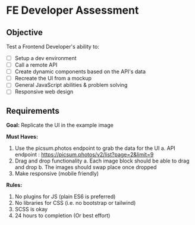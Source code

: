 # FE Developer Assessment

## Objective
Test a Frontend Developer's ability to:

- [ ] Setup a dev environment
- [ ] Call a remote API
- [ ] Create dynamic components based on the API's data
- [ ] Recreate the UI from a mockup
- [ ] General JavaScript abilities & problem solving
- [ ] Responsive web design

## Requirements

**Goal:**
Replicate the UI in the example image

**Must Haves:**
1. Use the picsum.photos endpoint to grab the data for the UI
    a. API endpoint : https://picsum.photos/v2/list?page=2&limit=9
2. Drag and drop functionality
    a. Each image block should be able to drag and drop
    b. The images should swap place once dropped
3. Make responsive (mobile friendly)

**Rules:**
1. No plugins for JS (plain ES6 is preferred)
2. No libraries for CSS (i.e. no bootstrap or tailwind)
3. SCSS is okay
4. 24 hours to completion (Or best effort)
